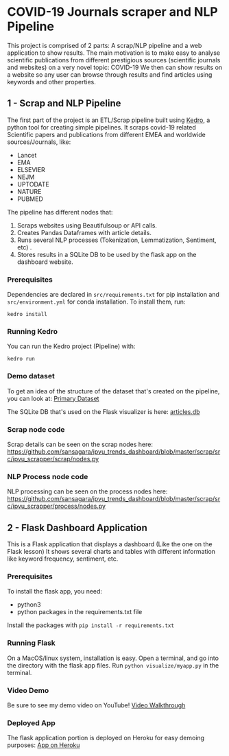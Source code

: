 # COVID-19 Journals scraper and NLP Pipeline
This project is comprised of 2 parts: A scrap/NLP pipeline and a web application to show results.
The main motivation is to make easy to analyse scientific publications from different prestigious sources (scientific journals and websites) on a very novel topic: COVID-19
We then can show results on a website so any user can browse through results and find articles using keywords and other properties.
## 1 - Scrap and NLP Pipeline
The first part of the project is an ETL/Scrap pipeline built using [Kedro](https://github.com/quantumblacklabs/kedro), a python tool for creating simple pipelines.
It scraps covid-19 related Scientific papers and publications from different EMEA and worldwide sources/Journals, like:

- Lancet
- EMA
- ELSEVIER
- NEJM
- UPTODATE
- NATURE
- PUBMED

The pipeline has different nodes that:
1. Scraps websites using Beautifulsoup or API calls.
2. Creates Pandas Dataframes with article details.
3. Runs several NLP processes (Tokenization, Lemmatization, Sentiment, etc) .
4. Stores results in a SQLite DB to be used by the flask app on the dashboard website.

### Prerequisites
Dependencies are declared in `src/requirements.txt` for pip installation and `src/environment.yml` for conda installation.
To install them, run:
```
kedro install
```

### Running Kedro
You can run the Kedro project (Pipeline) with:
```
kedro run
```

### Demo dataset
To get an idea of the structure of the dataset that's created on the pipeline, you can look at:
[Primary Dataset](https://raw.githubusercontent.com/sansagara/ipvu_trends_dashboard/master/scrap/data/03_primary/articles/prm_articles.csv/2020-05-25T18.37.51.354Z/prm_articles.csv)

The SQLite DB that's used on the Flask visualizer is here:
[articles.db](https://github.com/sansagara/ipvu_trends_dashboard/blob/master/scrap/data/db/articles.db)

### Scrap node code
Scrap details can be seen on the scrap nodes here:
https://github.com/sansagara/ipvu_trends_dashboard/blob/master/scrap/src/ipvu_scrapper/scrap/nodes.py

### NLP Process node code
NLP processing can be seen on the process nodes here:
https://github.com/sansagara/ipvu_trends_dashboard/blob/master/scrap/src/ipvu_scrapper/process/nodes.py


## 2 - Flask Dashboard Application
This is a Flask application that displays a dashboard (Like the one on the Flask lesson)
It shows several charts and tables with different information like keyword frequency, sentiment, etc.

### Prerequisites
To install the flask app, you need:

- python3
- python packages in the requirements.txt file

Install the packages with
 `pip install -r requirements.txt`

### Running Flask
On a MacOS/linux system, installation is easy. 
Open a terminal, and go into the directory with the flask app files. 
Run `python visualize/myapp.py` in the terminal.

### Video Demo
Be sure to see my demo video on YouTube!
[Video Walkthrough](https://youtu.be/VzAYcjGuKsE)

### Deployed App
The flask application portion is deployed on Heroku for easy demoing purposes:
[App on Heroku](https://ipvu-dashboard.herokuapp.com/)